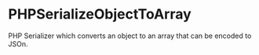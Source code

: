 # PHPSerializeObjectToArray
PHP Serializer which converts an object to an array that can be encoded to JSOn.
